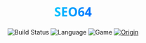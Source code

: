 <h1 align="center" style="font-weight: 900; font-family: 'Segoe UI', Tahoma, Geneva, Verdana, sans-serif;">
  <span style="background: linear-gradient(90deg, #00c6ff 0%, #0072ff 100%);
  -webkit-background-clip: text; color: transparent;">SEO64</span>
</h1>

<p align="center">
  <img src="https://img.shields.io/badge/Build-Passing-brightgreen?style=for-the-badge&logo=github" alt="Build Status"/>
  <img src="https://img.shields.io/badge/Language-C++-00599C?style=for-the-badge&logo=c%2B%2B&logoColor=white" alt="Language"/>
  <img src="https://img.shields.io/badge/Game-Team%20Fortress%202-orange?style=for-the-badge&logo=steam" alt="Game"/>
  <a href="https://www.unknowncheats.me/forum/team-fortress-2-a/436430-seowned-featured-cheat.html" target="_blank" rel="noopener">
    <img src="https://img.shields.io/badge/Origin-SEOwned-blue?style=for-the-badge&logo=github" alt="Origin"/>
  </a>
</p>
